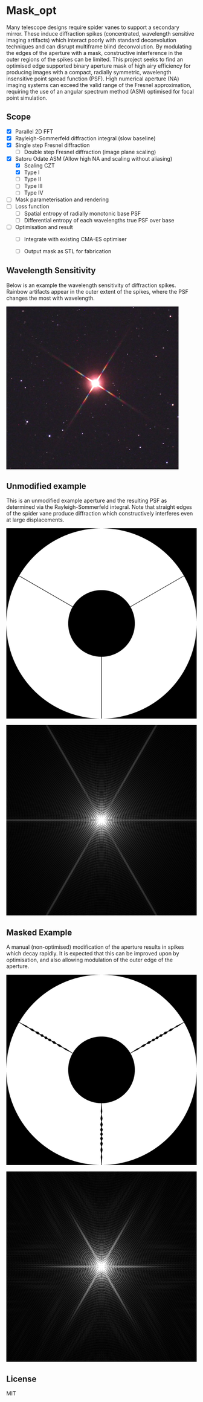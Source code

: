 # Mask_opt
Many telescope designs require spider vanes to support a secondary mirror. These induce diffraction spikes (concentrated, wavelength sensitive imaging artifacts) which interact poorly with standard deconvolution techniques and can disrupt multiframe blind deconvolution.
By modulating the edges of the aperture with a mask, constructive interference in the outer regions of the spikes can be limited.
This project seeks to find an optimised edge supported binary aperture mask of high airy efficiency for producing images with a compact, radially symmetric, wavelength insensitive point spread function (PSF).
High numerical aperture (NA) imaging systems can exceed the valid range of the Fresnel approximation, requiring the use of an angular spectrum method (ASM) optimised for focal point simulation.


## Scope
 - [x] Parallel 2D FFT
 - [x] Rayleigh-Sommerfeld diffraction integral (slow baseline)
 - [x] Single step Fresnel diffraction
    - [ ] Double step Fresnel diffraction (image plane scaling)
 - [x] Satoru Odate ASM (Allow high NA and scaling without aliasing)
   - [x] Scaling CZT
   - [x] Type I
   - [ ] Type II
   - [ ] Type III
   - [ ] Type IV
 - [ ] Mask parameterisation and rendering
 - [ ] Loss function
    - [ ] Spatial entropy of radially monotonic base PSF
    - [ ] Differential entropy of each wavelengths true PSF over base
 - [ ] Optimisation and result
    - [ ] Integrate with existing CMA-ES optimiser
    - [ ] Output mask as STL for fabrication



## Wavelength Sensitivity
Below is an example the wavelength sensitivity of diffraction spikes. Rainbow artifacts appear in the outer extent of the spikes, where the PSF changes the most with wavelength.

![Antares](docs/ANTARES_wavelength_sensitivity.jpg)

## Unmodified example
This is an unmodified example aperture and the resulting PSF as determined via the Rayleigh-Sommerfeld integral.
Note that straight edges of the spider vane produce diffraction which constructively interferes even at large displacements.

![Aperture](docs/3vane_34CO_straight.png)

![PSF](docs/3vane_straight_PSF.png)

## Masked Example
A manual (non-optimised) modification of the aperture results in spikes which decay rapidly.
It is expected that this can be improved upon by optimisation, and also allowing modulation of the outer edge of the aperture.

![Aperture](docs/3vane_34CO_masked.png)

![PSF](docs/3vane_masked_PSF.png)

## License
MIT
